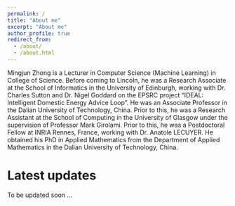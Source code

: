 ```yaml
---
permalink: /
title: "About me"
excerpt: "About me"
author_profile: true
redirect_from: 
  - /about/
  - /about.html
---
```


Mingjun Zhong is a Lecturer in Computer Science (Machine Learning) in College of Science. Before coming to Lincoln, he was a Research Associate at the School of Informatics in the University of Edinburgh, working with Dr. Charles Sutton and Dr. Nigel Goddard on the EPSRC project “IDEAL: Intelligent Domestic Energy Advice Loop”. He was an Associate Professor in the Dalian University of Technology, China. Prior to this, he was a Research Assistant at the School of Computing in the University of Glasgow under the supervision of Professor Mark Girolami. Prior to this, he was a Postdoctoral Fellow at INRIA Rennes, France, working with Dr. Anatole LECUYER. He obtained his PhD in Applied Mathematics from the Department of Applied Mathematics in the Dalian University of Technology, China.

Latest updates
======
To be updated soon ...
